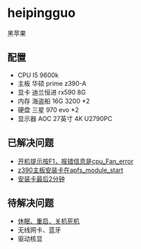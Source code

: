 # heipingguo
黑苹果
## 配置
- CPU I5 9600k
- 主板 华硕 prime z390-A
- 显卡 迪兰恒进 rx590 8G
- 内存 海盗船 16G 3200 *2
- 硬盘 三星 970 evo *2
- 显示器 AOC 27英寸 4K U2790PC

## 已解决问题

- [开机提示按F1，报错信息是cpu_Fan_error](cpu_Fan_error.md)
- [z390主板安装卡在apfs_module_start](z390主板安装卡在apfs_module_start.md)
- [安装卡最后2分钟](安装卡在最后2分钟的解决方法.md)


## 待解决问题

- [休眠、重启、关机死机](休眠、重启、关机死机.md)
- 无线网卡、蓝牙
- 驱动核显
